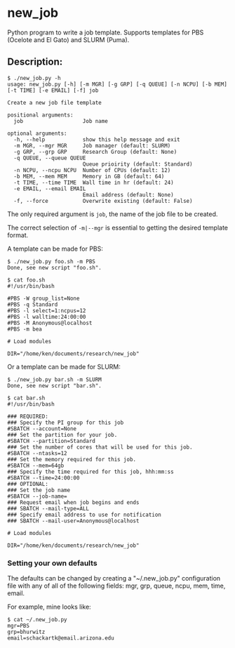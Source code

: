 # new_job
Python program to write a job template. Supports templates for PBS (Ocelote and El Gato) and SLURM (Puma).

## Description:

```
$ ./new_job.py -h
usage: new_job.py [-h] [-m MGR] [-g GRP] [-q QUEUE] [-n NCPU] [-b MEM] [-t TIME] [-e EMAIL] [-f] job

Create a new job file template

positional arguments:
  job                   Job name

optional arguments:
  -h, --help            show this help message and exit
  -m MGR, --mgr MGR     Job manager (default: SLURM)
  -g GRP, --grp GRP     Research Group (default: None)
  -q QUEUE, --queue QUEUE
                        Queue prioirity (default: Standard)
  -n NCPU, --ncpu NCPU  Number of CPUs (default: 12)
  -b MEM, --mem MEM     Memory in GB (default: 64)
  -t TIME, --time TIME  Wall time in hr (default: 24)
  -e EMAIL, --email EMAIL
                        Email address (default: None)
  -f, --force           Overwrite existing (default: False)
```

The only required argument is `job`, the name of the job file to be created.

The correct selection of `-m|--mgr` is essential to getting the desired template format.

A template can be made for PBS:

```
$ ./new_job.py foo.sh -m PBS
Done, see new script "foo.sh".

$ cat foo.sh
#!/usr/bin/bash

#PBS -W group_list=None
#PBS -q Standard
#PBS -l select=1:ncpus=12
#PBS -l walltime:24:00:00
#PBS -M Anonymous@localhost
#PBS -m bea

# Load modules

DIR="/home/ken/documents/research/new_job"
```
Or a template can be made for SLURM:

```
$ ./new_job.py bar.sh -m SLURM
Done, see new script "bar.sh".

$ cat bar.sh
#!/usr/bin/bash

### REQUIRED: 
### Specify the PI group for this job
#SBATCH --account=None
### Set the partition for your job.
#SBATCH --partition=Standard
### Set the number of cores that will be used for this job.
#SBATCH --ntasks=12
### Set the memory required for this job.
#SBATCH --mem=64gb
### Specify the time required for this job, hhh:mm:ss
#SBATCH --time=24:00:00
### OPTIONAL:
### Set the job name
#SBATCH --job-name=
### Request email when job begins and ends
### SBATCH --mail-type=ALL
### Specify email address to use for notification
### SBATCH --mail-user=Anonymous@localhost

# Load modules

DIR="/home/ken/documents/research/new_job"
```
### Setting your own defaults

The defaults can be changed by creating a "~/.new_job.py" configuration file with any of all of the following fields: mgr, grp, queue, ncpu, mem, time, email.

For example, mine looks like:

```
$ cat ~/.new_job.py
mgr=PBS
grp=bhurwitz
email=schackartk@email.arizona.edu
```
